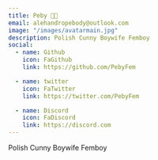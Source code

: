 ```yaml
---
title: Peby 💞🥧
email: alehandropebody@outlook.com
image: "/images/avatarmain.jpg"
description: Polish Cunny Boywife Femboy
social:
  - name: Github
    icon: FaGithub
    link: https://github.com/PebyFem

  - name: twitter
    icon: FaTwitter
    link: https://twitter.com/PebyFem

  - name: Discord
    icon: FaDiscord
    link: https://discord.com
---
```


Polish Cunny Boywife Femboy
